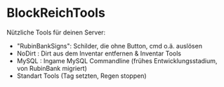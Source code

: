 BlockReichTools
===============

Nützliche Tools für deinen Server:
  - "RubinBankSigns": Schilder, die ohne Button, cmd o.ä. auslösen
  - NoDirt          : Dirt aus dem Inventar entfernen & Inventar Tools
  - MySQL           : Ingame MySQL Commandline (frühes Entwicklungsstadium, von RubinBank migriert)
  - Standart Tools (Tag setzten, Regen stoppen)
